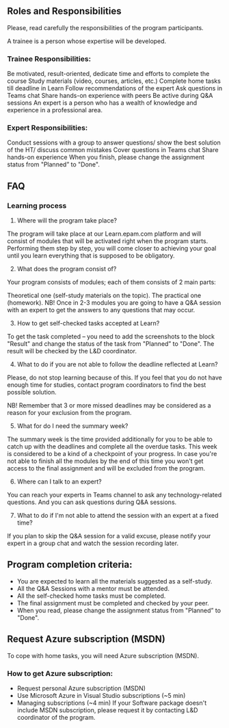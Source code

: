 ## Roles and Responsibilities
Please, read carefully the responsibilities of the program participants.

A trainee is a person whose expertise will be developed.

### Trainee Responsibilities:

Be motivated, result-oriented, dedicate time and efforts to complete the course
Study materials (video, courses, articles, etc.)
Complete home tasks till deadline in Learn
Follow recommendations of the expert
Ask questions in Teams chat
Share hands-on experience with peers
Be active during Q&A sessions
An expert is a person who has a wealth of knowledge and experience in a professional area.

### Expert Responsibilities:

Conduct sessions with a group to answer questions/ show the best solution of the HT/ discuss common mistakes
Cover questions in Teams chat
Share hands-on experience
When you finish, please change the assignment status from "Planned” to "Done".

## FAQ
### Learning process

1. Where will the program take place?

The program will take place at our Learn.epam.com platform and will consist of modules that will be activated right when the program starts. Performing them step by step, you will come closer to achieving your goal until you learn everything that is supposed to be obligatory.

2. What does the program consist of?

Your program consists of modules; each of them consists of 2 main parts:

Theoretical one (self-study materials on the topic).
The practical one (homework).
NB! Once in 2-3 modules you are going to have a Q&A session with an expert to get the answers to any questions that may occur.

3. How to get self-checked tasks accepted at Learn?

To get the task completed – you need to add the screenshots to the block "Result" and change the status of the task from "Planned” to "Done". The result will be checked by the L&D coordinator.

4. What to do if you are not able to follow the deadline reflected at Learn?

Please, do not stop learning because of this. If you feel that you do not have enough time for studies, contact program coordinators to find the best possible solution.

NB! Remember that 3 or more missed deadlines may be considered as a reason for your exclusion from the program.

5. What for do I need the summary week?

The summary week is the time provided additionally for you to be able to catch up with the deadlines and complete all the overdue tasks. This week is considered to be a kind of a checkpoint of your progress. In case you're not able to finish all the modules by the end of this time you won't get access to the final assignment and will be excluded from the program.

6. Where can I talk to an expert?

You can reach your experts in Teams channel to ask any technology-related questions. And you can ask questions during Q&A sessions.

7. What to do if I'm not able to attend the session with an expert at a fixed time?

If you plan to skip the Q&A session for a valid excuse, please notify your expert in a group chat and watch the session recording later.

## Program completion criteria:

- You are expected to learn all the materials suggested as a self-study.
- All the Q&A Sessions with a mentor must be attended.
- All the self-checked home tasks must be completed.
- The final assignment must be completed and checked by your peer.
- When you read, please change the assignment status from "Planned” to "Done".


## Request Azure subscription (MSDN)
To cope with home tasks, you will need Azure subscription (MSDN).

### How to get Azure subscription:
- Request personal Azure subscription (MSDN)
- Use Microsoft Azure in Visual Studio subscriptions (~5 min)
- Managing subscriptions (~4 min)
If your Software package doesn't include MSDN subscription, please request it by contacting L&D coordinator of the program.